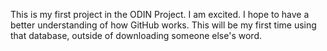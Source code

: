 This is my first project in the ODIN Project. I am excited. I hope to have a better understanding of how GitHub works. This will be my first time using that database, outside of downloading someone else's word. 